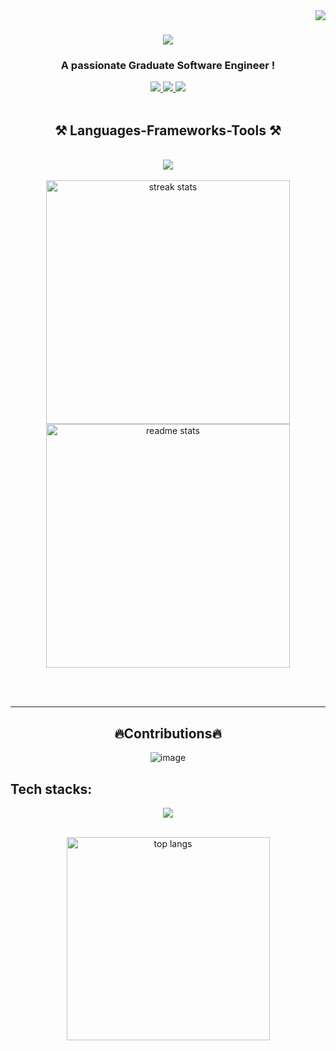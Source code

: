 <img align="right" src="https://komarev.com/ghpvc/?username=RyanL2004&color=blue&base=1000">

<h1 align="center">
    <img src="https://readme-typing-svg.herokuapp.com/?font=Righteous&size=35&center=true&vCenter=true&width=500&height=70&duration=4000&lines=Hi+There!+👋;+I'm+Rayan+Louahche!;" />
</h1>
<h3 align="center">A passionate Graduate Software Engineer !</h3>
<div align="center"> 
  <a href="mailto:rayanlouahche2004@gmail.com">
    <img src="https://img.shields.io/badge/Gmail-333333?style=for-the-badge&logo=gmail&logoColor=red" />
  </a>
  <a href="https://linkedin.com/in/rayan-louahche" target="_blank">
    <img src="https://img.shields.io/badge/LinkedIn-0077B5?style=for-the-badge&logo=linkedin&logoColor=white" target="_blank" />
  </a>
  <a href="https://main.d3s5w6u882p2nt.amplifyapp.com/" target="_blank">
     <img src="https://img.shields.io/badge/Portfolio-FF5722?style=for-the-badge&logo=todoist&logoColor=white" target="_blank" /> <!-- sqlite, safari, google-chrome are other good icon options -->
  </a>
</div>
<br/>
<h2 align="center">⚒️ Languages-Frameworks-Tools ⚒️</h2>
<br/>
<div align="center">
  <a href="https://skillicons.dev">
       <img src="https://skillicons.dev/icons?i=aws,gcp,azure,react,vue,flutter&perline=3)](https://skillicons.dev")/>
  </a>
</div>
<br>
<div align=center>
  <img width=390 src="https://github-readme-streak-stats-salesp07.vercel.app/?user=RyanL2004&count_private=true&theme=react&border_radius=10" alt="streak stats"/>
  <img width=390 src="https://github-readme-stats-salesp07.vercel.app/api?username=RyanL2004&count_private=true&show_icons=true&theme=react&rank_icon=github&border_radius=10" alt="readme stats" />
  <br/>
</div>

<br/><br/>
<hr/>

<h2 align="center"><strong>🔥Contributions🔥</strong></h2>

<div align="center">

![image](https://github.com/user-attachments/assets/05bfdf68-c90c-4e59-8784-c2b3bcf35a0c)

</div>



<h2><strong>Tech stacks:</strong></h2>

<p align="center">
  <a href="https://skillicons.dev">
    <img src="https://skillicons.dev/icons?i=html,css,vue,nodejs,python,java,spring,mysql,php,cs,dotnet" />
  </a>
</p>

<br/>
<div align=center>
<img width=325 align="center" src="https://github-readme-stats-salesp07.vercel.app/api/top-langs/?username=RyanL2004&hide=HTML&langs_count=8&layout=compact&theme=react&border_radius=10&size_weight=0.5&count_weight=0.5&exclude_repo=github-readme-stats" alt="top langs" />
</div>
